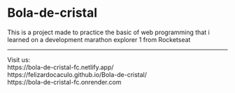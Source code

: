 # Bola-de-cristal
This is a project made to practice the basic of web programming that i learned on a development marathon explorer 1 from Rocketseat

<hr />
Visit us:
<br />
https://bola-de-cristal-fc.netlify.app/
<br />
https://felizardocaculo.github.io/Bola-de-cristal/
<br />
https://bola-de-cristal-fc.onrender.com

